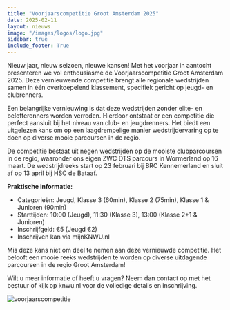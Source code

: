 ```yaml
---
title: "Voorjaarscompetitie Groot Amsterdam 2025"
date: 2025-02-11
layout: nieuws
image: "/images/logos/logo.jpg"
sidebar: true
include_footer: True
---
```

Nieuw jaar, nieuw seizoen, nieuwe kansen! Met het voorjaar in aantocht presenteren we vol enthousiasme de Voorjaarscompetitie Groot Amsterdam 2025. 
Deze vernieuwende competitie brengt alle regionale wedstrijden samen in één overkoepelend klassement, specifiek gericht op jeugd- en clubrenners.

Een belangrijke vernieuwing is dat deze wedstrijden zonder elite- en belofterenners worden verreden. Hierdoor ontstaat er een competitie die perfect aansluit bij het niveau van club- en jeugdrenners. Het biedt een uitgelezen kans om op een laagdrempelige manier wedstrijdervaring op te doen op diverse mooie parcoursen in de regio.

De competitie bestaat uit negen wedstrijden op de mooiste clubparcoursen in de regio, waaronder ons eigen ZWC DTS parcours in Wormerland op 16 maart. De wedstrijdreeks start op 23 februari bij BRC Kennemerland en sluit af op 13 april bij HSC de Bataaf.

**Praktische informatie:**
- Categorieën: Jeugd, Klasse 3 (60min), Klasse 2 (75min), Klasse 1 & Junioren (90min)
- Starttijden: 10:00 (Jeugd), 11:30 (Klasse 3), 13:00 (Klasse 2+1 & Junioren)
- Inschrijfgeld: €5 (Jeugd €2)
- Inschrijven kan via mijnKNWU.nl

Mis deze kans niet om deel te nemen aan deze vernieuwde competitie. Het belooft een mooie reeks wedstrijden te worden op diverse uitdagende parcoursen in de regio Groot Amsterdam!

Wilt u meer informatie of heeft u vragen? Neem dan contact op met het bestuur of kijk op knwu.nl voor de volledige details en inschrijving.

![voorjaarscompetitie](/images/news/voorjaarscompetitie.jpeg)